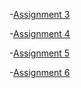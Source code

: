 
-[Assignment 3](https://yuval-taubes.github.io/Intro_to_Web_development/assignments/Taubes_Yuval_Assignment_3/index.html)

-[Assignment 4](https://yuval-taubes.github.io/Intro_to_Web_development/assignments/Taubes_Yuval_assignment_4/index.html)

-[Assignment 5](https://yuval-taubes.github.io/Intro_to_Web_development/assignments/Taubes_Yuval_assignment_5/index.html)

-[Assignment 6](https://yuval-taubes.github.io/Intro_to_Web_development/assignments/Taubes_Yuval_assignment_6/index.html)

